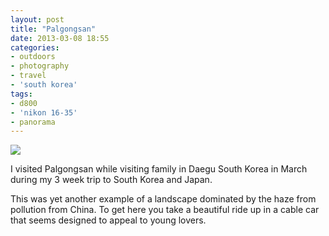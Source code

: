 ```yaml
---
layout: post
title: "Palgongsan"
date: 2013-03-08 18:55
categories: 
- outdoors
- photography
- travel
- 'south korea'
tags:
- d800
- 'nikon 16-35'
- panorama
---
```

<a href="http://www.flickr.com/photos/zacharyz/8556308202/"><img class="center" src="http://farm9.static.flickr.com/8234/8556308202_9a32cbb600_b.jpg"></a>

I visited Palgongsan while visiting family in Daegu South Korea in March during my 3 week trip to South Korea and Japan.

This was yet another example of a landscape dominated by the haze from
pollution from China. To get here you take a beautiful ride up in a
cable car that seems designed to appeal to young lovers.
